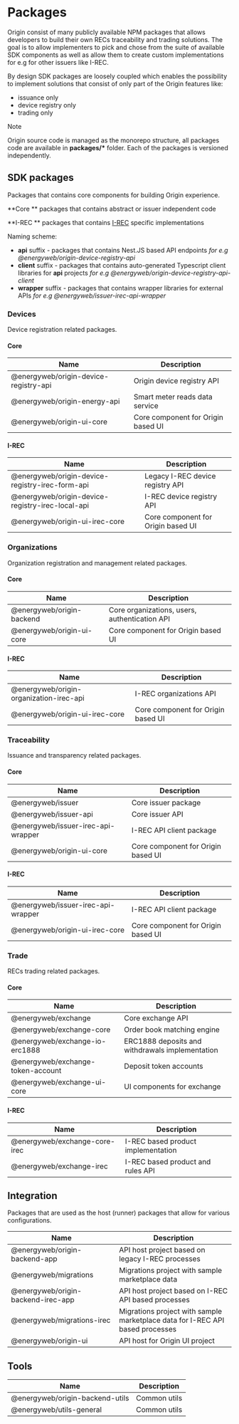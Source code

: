 # Packages

Origin consist of many publicly available NPM packages that allows developers to build their own RECs traceability and trading solutions. The goal is to allow implementers to pick and chose from the suite of available SDK components as well as allow them to create custom implementations for e.g for other issuers like I-REC.

By design SDK packages are loosely coupled which enables the possibility to implement solutions that consist of only part of the Origin features like:

-   issuance only
-   device registry only
-   trading only

<div class="admonition note">
  <p class="first admonition-title">Note</p>
  <p class="last">
    Origin source code is managed as the monorepo structure, all packages code are available in <b>packages/*</b> folder. Each of the packages is versioned independently.
  </p>
</div>

## SDK packages

Packages that contains core components for building Origin experience.

**Core ** packages that contains abstract or issuer independent code

**I-REC ** packages that contains [I-REC](https://www.irecstandard.org/) specific implementations

Naming scheme:

-   **api** suffix - packages that contains Nest.JS based API endpoints _for e.g @energyweb/origin-device-registry-api_
-   **client** suffix - packages that contains auto-generated Typescript client libraries for **api** projects _for e.g @energyweb/origin-device-registry-api-client_
-   **wrapper** suffix - packages that contains wrapper libraries for external APIs _for e.g @energyweb/issuer-irec-api-wrapper_

### Devices

Device registration related packages.

#### Core

| Name                                  | Description                        |
| ------------------------------------- | ---------------------------------- |
| @energyweb/origin-device-registry-api | Origin device registry API         |
| @energyweb/origin-energy-api          | Smart meter reads data service     |
| @energyweb/origin-ui-core             | Core component for Origin based UI |

#### I-REC

| Name                                             | Description                        |
| ------------------------------------------------ | ---------------------------------- |
| @energyweb/origin-device-registry-irec-form-api  | Legacy I-REC device registry API   |
| @energyweb/origin-device-registry-irec-local-api | I-REC device registry API          |
| @energyweb/origin-ui-irec-core                   | Core component for Origin based UI |

### Organizations

Organization registration and management related packages.

#### Core

| Name                      | Description                                   |
| ------------------------- | --------------------------------------------- |
| @energyweb/origin-backend | Core organizations, users, authentication API |
| @energyweb/origin-ui-core | Core component for Origin based UI            |

#### I-REC

| Name                                    | Description                        |
| --------------------------------------- | ---------------------------------- |
| @energyweb/origin-organization-irec-api | I-REC organizations API            |
| @energyweb/origin-ui-irec-core          | Core component for Origin based UI |

### Traceability

Issuance and transparency related packages.

#### Core

| Name                               | Description                        |
| ---------------------------------- | ---------------------------------- |
| @energyweb/issuer                  | Core issuer package                |
| @energyweb/issuer-api              | Core issuer API                    |
| @energyweb/issuer-irec-api-wrapper | I-REC API client package           |
| @energyweb/origin-ui-core          | Core component for Origin based UI |

#### I-REC

| Name                               | Description                        |
| ---------------------------------- | ---------------------------------- |
| @energyweb/issuer-irec-api-wrapper | I-REC API client package           |
| @energyweb/origin-ui-irec-core     | Core component for Origin based UI |

### Trade

RECs trading related packages.

#### Core

| Name                              | Description                                     |
| --------------------------------- | ----------------------------------------------- |
| @energyweb/exchange               | Core exchange API                               |
| @energyweb/exchange-core          | Order book matching engine                      |
| @energyweb/exchange-io-erc1888    | ERC1888 deposits and withdrawals implementation |
| @energyweb/exchange-token-account | Deposit token accounts                          |
| @energyweb/exchange-ui-core       | UI components for exchange                      |

#### I-REC

| Name                          | Description                        |
| ----------------------------- | ---------------------------------- |
| @energyweb/exchange-core-irec | I-REC based product implementation |
| @energyweb/exchange-irec      | I-REC based product and rules API  |

## Integration

Packages that are used as the host (runner) packages that allow for various configurations.

| Name                               | Description                                                                   |
| ---------------------------------- | ----------------------------------------------------------------------------- |
| @energyweb/origin-backend-app      | API host project based on legacy I-REC processes                              |
| @energyweb/migrations              | Migrations project with sample marketplace data                               |
| @energyweb/origin-backend-irec-app | API host project based on I-REC API based processes                           |
| @energyweb/migrations-irec         | Migrations project with sample marketplace data for I-REC API based processes |
| @energyweb/origin-ui               | API host for Origin UI project                                                |

## Tools

| Name                            | Description  |
| ------------------------------- | ------------ |
| @energyweb/origin-backend-utils | Common utils |
| @energyweb/utils-general        | Common utils |
